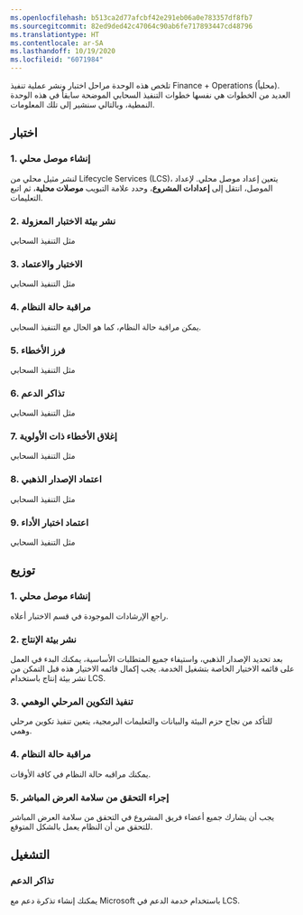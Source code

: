 ```yaml
---
ms.openlocfilehash: b513ca2d77afcbf42e291eb06a0e783357df8fb7
ms.sourcegitcommit: 82ed9ded42c47064c90ab6fe717893447cd48796
ms.translationtype: HT
ms.contentlocale: ar-SA
ms.lasthandoff: 10/19/2020
ms.locfileid: "6071984"
---
```

تلخص هذه الوحدة مراحل اختبار ونشر عملية تنفيذ Finance + Operations (محلياً). العديد من الخطوات هي نفسها خطوات التنفيذ السحابي الموضحة سابقاً في هذه الوحدة النمطية، وبالتالي سنشير إلى تلك المعلومات.

## <a name="test"></a>اختبار

### <a name="1--create-an-on-premises-connector"></a>1. إنشاء موصل محلي
لنشر مثيل محلي من Lifecycle Services (LCS)، يتعين إعداد موصل محلي. لإعداد الموصل، انتقل إلى **إعدادات المشروع**، وحدد علامة التبويب **موصلات محلية**، ثم اتبع التعليمات.

### <a name="2--deploy-sandbox-environment"></a>2. نشر بيئة الاختبار المعزولة
مثل التنفيذ السحابي

### <a name="3--testing-and-sign-off"></a>3. الاختبار والاعتماد
مثل التنفيذ السحابي

### <a name="4--monitor-system-health"></a>4. مراقبة حالة النظام
يمكن مراقبة حالة النظام، كما هو الحال مع التنفيذ السحابي.

### <a name="5--triage-bugs"></a>5. فرز الأخطاء
مثل التنفيذ السحابي

### <a name="6--support-tickets"></a>6. تذاكر الدعم
مثل التنفيذ السحابي

### <a name="7--priority-bugs-closed"></a>7. إغلاق الأخطاء ذات الأولوية
مثل التنفيذ السحابي

### <a name="8--gold-build-sign-off"></a>8. اعتماد الإصدار الذهبي
مثل التنفيذ السحابي

### <a name="9--performance-testing-sign-off"></a>9. اعتماد اختبار الأداء
مثل التنفيذ السحابي

## <a name="deploy"></a>توزيع

### <a name="1--create-an-on-premises-connector"></a>1. إنشاء موصل محلي
راجع الإرشادات الموجودة في قسم الاختبار أعلاه.

### <a name="2--deploy-a-production-environment"></a>2. نشر بيئة الإنتاج
بعد تحديد الإصدار الذهبي، واستيفاء جميع المتطلبات الأساسية، يمكنك البدء في العمل على قائمه الاختيار الخاصة بتشغيل الخدمة.‬ يجب إكمال قائمه الاختيار هذه قبل التمكن من نشر بيئة إنتاج باستخدام LCS.

### <a name="3--perform-mock-cutover"></a>3. تنفيذ التكوين المرحلي الوهمي
للتأكد من نجاح حزم البيئة والبيانات والتعليمات البرمجية، يتعين تنفيذ تكوين مرحلي وهمي.

### <a name="4--monitor-system-health"></a>4. مراقبة حالة النظام
يمكنك مراقبه حالة النظام في كافة الأوقات.

### <a name="5--perform-go-live-health-check"></a>5. إجراء التحقق من سلامة العرض المباشر
يجب أن يشارك جميع أعضاء فريق المشروع في التحقق من سلامة العرض المباشر للتحقق من أن النظام يعمل بالشكل المتوقع.

## <a name="operate"></a>التشغيل

### <a name="support-tickets"></a>تذاكر الدعم 
يمكنك إنشاء تذكرة دعم مع Microsoft باستخدام خدمة الدعم في LCS. 



